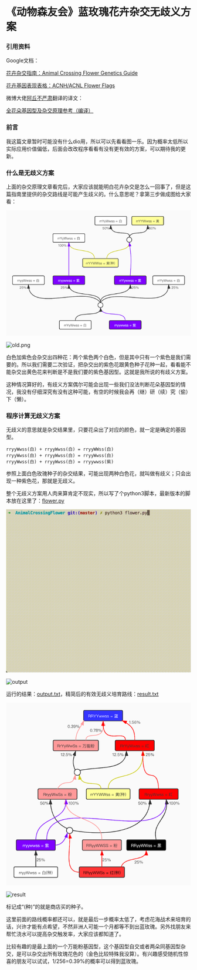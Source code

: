 # 《动物森友会》蓝玫瑰花卉杂交无歧义方案

### 引用资料

Google文档：

[花卉杂交指南：Animal Crossing Flower Genetics Guide](https://docs.google.com/document/d/1ARIQCUc5YVEd01D7jtJT9EEJF45m07NXhAm4fOpNvCs)

[花卉基因表现表格：ACNH/ACNL Flower Flags](https://docs.google.com/spreadsheets/d/11pRCX8G0xGizSYWgVhoUSu7pE-MV7AOprBcgSY1whB4)

微博大佬[阿丘不严肃](https://www.weibo.com/u/1949050703)翻译的译文：

[全花朵基因型及杂交原理参考（编译）](https://www.weibo.com/ttarticle/p/show?id=2309404493225317499148)

### 前言

我这篇文章暂时可能没有什么dio用，所以可以先看看图一乐。因为概率太低所以实际应用价值偏低，后面会改改程序看看有没有更有效的方案，可以期待我的更新。

### 什么是无歧义方案

上面的杂交原理文章看完后，大家应该就能明白花卉杂交是怎么一回事了，但是这篇指南里提供的杂交路线是可能产生歧义的。什么意思呢？拿第三步做成图给大家看：

![old.png](https://github.com/HarrisonXi/AnimalCrossingFlower/raw/master/old.png)

![old.png](/Users/harrisonxi/Desktop/AnimalCrossingFlower/old.png)

白色加紫色会杂交出四种花：两个紫色两个白色，但是其中只有一个紫色是我们需要的。所以我们需要二次验证，把杂交出的紫色花跟黄色种子花种一起，看看能不能杂交出黄色花来判断是不是我们要的紫色基因型。这就是我所说的有歧义方案。

这种情况算好的，有歧义方案偶尔可能会出现一些我们没法判断花朵基因型的情况，我没有仔细深究有没有这种可能，有空的时候我会再（继）研（续）究（偷）下（懒）。

### 程序计算无歧义方案

无歧义的意思就是杂交结果里，只要花朵出了对应的颜色，就一定是确定的基因型。

```
rryyWwss(白) + rryyWwss(白) = rryyWWss(白)
rryyWwss(白) + rryyWwss(白) = rryyWwss(白)
rryyWwss(白) + rryyWwss(白) = rryywwss(紫)
```

参照上面白色玫瑰种子的杂交结果，可能出现两种白色花，就叫做有歧义；只会出现一种紫色花，那就是无歧义。

整个无歧义方案用人肉来算肯定不现实，所以写了个python3脚本，最新版本的脚本放在这里了：[flower.py](https://github.com/HarrisonXi/AnimalCrossingFlower/blob/master/flower.py)

![output.gif](https://github.com/HarrisonXi/AnimalCrossingFlower/raw/master/output.gif)

![output](/Users/harrisonxi/Desktop/AnimalCrossingFlower/output.gif)

运行的结果：[output.txt](https://github.com/HarrisonXi/AnimalCrossingFlower/blob/master/output.txt)，精简后的有效无歧义培育路线：[result.txt](https://github.com/HarrisonXi/AnimalCrossingFlower/blob/master/result.txt)

![result.png](https://raw.githubusercontent.com/HarrisonXi/AnimalCrossingFlower/master/result.png)

![result](/Users/harrisonxi/Desktop/AnimalCrossingFlower/result.png)

标记成“(种)”的就是商店买的种子。

这里前面的路线概率都还可以，就是最后一步概率太低了，考虑花海战术来培育的话，兴许才能有点希望，不然非洲人可能一个月都等不到出蓝玫瑰。另外找朋友来帮忙浇水可以提高杂交触发率，大家应该都知道了。

比较有趣的是最上面的一个万能粉基因型，这个基因型自交或者两朵同基因型杂交，是可以杂交出所有玫瑰花色的（金色比较特殊我没算）。有兴趣感受随机性惊喜的朋友可以试试，1/256=0.39%的概率可以得到蓝玫瑰。